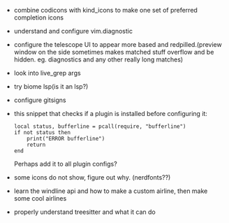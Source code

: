 * combine codicons with kind_icons to make one set of preferred completion icons

* understand and configure vim.diagnostic 

* configure the telescope UI to appear more based and redpilled.(preview window on the side sometimes makes matched stuff overflow and be hidden. eg. diagnostics and any other really long matches)

* look into live_grep args

* try biome lsp(is it an lsp?)
  
* configure gitsigns

* this snippet that checks if a plugin is installed before configuring it: 
    ```
    local status, bufferline = pcall(require, "bufferline")
    if not status then
        print("ERROR bufferline")
        return
    end
    ```
    Perhaps add it to all plugin configs?

* some icons do not show, figure out why. (nerdfonts??)

* learn the windline api and how to make a custom airline, then make some cool airlines

* properly understand treesitter and what it can do
